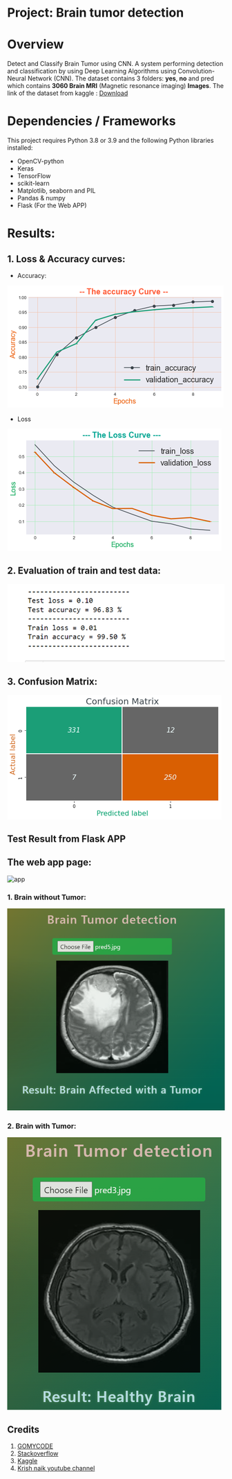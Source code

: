 # Project: Brain tumor detection

# Overview
Detect and Classify Brain Tumor using CNN.
A system performing detection and classification by using Deep Learning Algorithms using Convolution-Neural Network (CNN).
The dataset contains 3 folders: **yes**, **no** and pred which contains **3060 Brain MRI** (Magnetic resonance imaging) **Images**. 
The link of the dataset from kaggle : [Download](https://www.kaggle.com/ahmedhamada0/brain-tumor-detection) 


# Dependencies / Frameworks
This project requires Python 3.8 or 3.9 and the following Python libraries installed:

* OpenCV-python
* Keras
* TensorFlow
* scikit-learn
* Matplotlib, seaborn and PIL
* Pandas & numpy
* Flask (For the Web APP)


# Results:
## 1. Loss & Accuracy curves:
* Accuracy:
   
![accuracy](images/accCurve.png)

* Loss

![loss](images/lossCRV.png)


## 2. Evaluation of train and test data:
![Evaluation](images/TestTrainPerform.PNG)

## 3. Confusion Matrix:
![cm](images/confMatrix.png)


## Test Result from Flask APP

## The web app page:
![app](images/apage_no.PNG)


### 1. Brain without Tumor:
![tumorYes](images/affected.PNG)


### 2. Brain with Tumor:
![tumorNO](images/healthy.PNG)


## Credits
1. [GOMYCODE](https://gomycode.com/DZ-FR/home)
2. [Stackoverflow](https://stackoverflow.com)
3. [Kaggle](https://www.kaggle.com/)
4. [Krish naik youtube channel](https://www.youtube.com/playlist?list=PLZoTAELRMXVPGU70ZGsckrMdr0FteeRUi)
